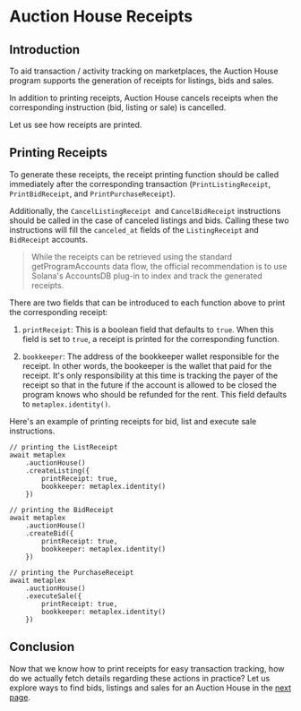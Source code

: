 # Auction House Receipts

## Introduction

To aid transaction / activity tracking on marketplaces, the Auction House program supports the generation of receipts for listings, bids and sales.

In addition to printing receipts, Auction House cancels receipts when the corresponding instruction (bid, listing or sale) is cancelled.

Let us see how receipts are printed.

## Printing Receipts

To generate these receipts, the receipt printing function should be called immediately after the corresponding transaction (`PrintListingReceipt`, `PrintBidReceipt`, and `PrintPurchaseReceipt`).

Additionally, the `CancelListingReceipt `and `CancelBidReceipt` instructions should be called in the case of canceled listings and bids. Calling these two instructions will fill the `canceled_at` fields of the `ListingReceipt` and `BidReceipt` accounts.

> While the receipts can be retrieved using the standard getProgramAccounts data flow, the official recommendation is to use Solana's AccountsDB plug-in to index and track the generated receipts.

<Accordion>
<AccordionItem title="JS SDK" open={true}>
<div className="accordion-item-padding">

There are two fields that can be introduced to each function above to print the corresponding receipt:

1. `printReceipt`: This is a boolean field that defaults to `true`. When this field is set to `true`, a receipt is printed for the corresponding function.

2. `bookkeeper`: The address of the bookkeeper wallet responsible for the receipt. In other words, the bookeeper is the wallet that paid for the receipt. It's only responsibility at this time is tracking the payer of the receipt so that in the future if the account is allowed to be closed the program knows who should be refunded for the rent. This field defaults to `metaplex.identity()`.

Here's an example of printing receipts for bid, list and execute sale instructions.
     
```tsx
// printing the ListReceipt
await metaplex
    .auctionHouse()
    .createListing({
        printReceipt: true,
        bookkeeper: metaplex.identity()
    })

// printing the BidReceipt
await metaplex
    .auctionHouse()
    .createBid({
        printReceipt: true,
        bookkeeper: metaplex.identity()
    })

// printing the PurchaseReceipt
await metaplex
    .auctionHouse()
    .executeSale({
        printReceipt: true,
        bookkeeper: metaplex.identity()
    })
```

</div>
</AccordionItem>
</Accordion>

## Conclusion

Now that we know how to print receipts for easy transaction tracking, how do we actually fetch details regarding these actions in practice? Let us explore ways to find bids, listings and sales for an Auction House in the [next page](#TODO).
